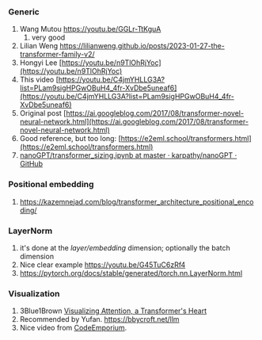 ### Generic
1. Wang Mutou https://youtu.be/GGLr-TtKguA
	1. very good
2. Lilian Weng https://lilianweng.github.io/posts/2023-01-27-the-transformer-family-v2/
3. Hongyi Lee [https://youtu.be/n9TlOhRjYoc](https://youtu.be/n9TlOhRjYoc)
4. This video [https://youtu.be/C4jmYHLLG3A?list=PLam9sigHPGwOBuH4_4fr-XvDbe5uneaf6](https://youtu.be/C4jmYHLLG3A?list=PLam9sigHPGwOBuH4_4fr-XvDbe5uneaf6)
5. Original post [https://ai.googleblog.com/2017/08/transformer-novel-neural-network.html](https://ai.googleblog.com/2017/08/transformer-novel-neural-network.html)
6. Good reference, but too long: [https://e2eml.school/transformers.html](https://e2eml.school/transformers.html)
7. [nanoGPT/transformer_sizing.ipynb at master · karpathy/nanoGPT · GitHub](https://github.com/karpathy/nanoGPT/blob/master/transformer_sizing.ipynb)


### Positional embedding
1. https://kazemnejad.com/blog/transformer_architecture_positional_encoding/

### LayerNorm
1. it's done at the *layer/embedding* dimension; optionally the batch dimension
2. Nice clear example https://youtu.be/G45TuC6zRf4
3. https://pytorch.org/docs/stable/generated/torch.nn.LayerNorm.html

### Visualization
1. 3Blue1Brown [Visualizing Attention, a Transformer's Heart](https://youtu.be/eMlx5fFNoYc)
2. Recommended by Yufan. https://bbycroft.net/llm
3. Nice video from [CodeEmporium](https://youtu.be/Nw_PJdmydZY). 